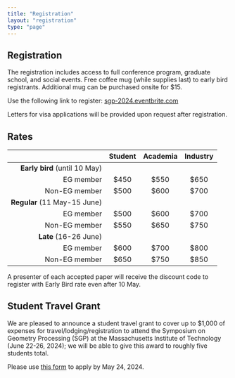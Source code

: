 ```yaml
---
title: "Registration"
layout: "registration"
type: "page"
---
```



## Registration

The registration includes access to full conference program, graduate school, and social events. Free coffee mug (while supplies last) to early bird registrants. Additional mug can be purchased onsite for $15.

Use the following link to register: [sgp-2024.eventbrite.com](https://www.eventbrite.com/e/sgp-2024-tickets-860146460217?aff=oddtdtcreator) 

Letters for visa applications will be provided upon request after registration. 


## Rates

|  | Student | Academia | Industry |
|----------:|:----------:|:----------:|:----------:|
| **Early bird** (until 10 May) |  |  |  |
| EG member | $450 | $550 | $650 |
| Non-EG member | $500 | $600 | $700 |
| **Regular** (11 May-15 June) | | | |
| EG member | $500 | $600 | $700 |
| Non-EG member | $550 | $650 | $750 |
| **Late** (16-26 June) |  |  |  |
| EG member | $600 | $700 | $800 |
| Non-EG member | $650 | $750 | $850 |



A presenter of each accepted paper will receive the discount code to register with Early Bird rate even after 10 May. 


## Student Travel Grant

We are pleased to announce a student travel grant to cover up to $1,000 of expenses for travel/lodging/registration to attend the Symposium on Geometry Processing (SGP) at the Massachusetts Institute of Technology (June 22-26, 2024); we will be able to give this award to roughly five students total.  

Please use [this form](https://docs.google.com/forms/d/e/1FAIpQLSf79smFNvNmeX4RDXKDmrSsfVt2_d3f87nC7EXQs2xAKuc-5Q/viewform) to apply by May 24, 2024.

